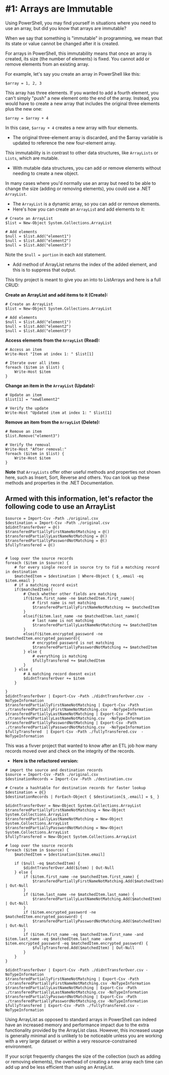 # #1: Arrays are Immutable

Using PowerShell, you may find yourself in situations where you need to use an array, but did you know that arrays are immutable?

When we say that something is "immutable" in programming, we mean that its state or value cannot be changed after it is created.

For arrays in PowerShell, this immutability means that once an array is created, its size (the number of elements) is fixed. You cannot add or remove elements from an existing array.

For example, let's say you create an array in PowerShell like this:

```
$array = 1, 2, 3
```
This array has three elements. If you wanted to add a fourth element, you can't simply "push" a new element onto the end of the array. Instead, you would have to create a new array that includes the original three elements plus the new one:

```
$array = $array + 4
```
In this case, `$array + 4` creates a new array with four elements. 
  - The original three-element array is discarded, and the $array variable is updated to reference the new four-element array.

This immutability is in contrast to other data structures, like `ArrayLists` or `Lists`, which are mutable. 
  - With mutable data structures, you can add or remove elements without needing to create a new object.

In many cases where you'd normally use an array but need to be able to change the size (adding or removing elements), you could use a .NET  `ArrayList`. 
  - The `ArrayList` is a dynamic array, so you can add or remove elements.
  - Here's how you can create an `ArrayLis`t and add elements to it:

```
# Create an ArrayList
$list = New-Object System.Collections.ArrayList

# Add elements
$null = $list.Add("element1")
$null = $list.Add("element2")
$null = $list.Add("element3")
```
Note the `$null = portion` in each `Add` statement. 
  - Add method of   ArrayList   returns the index of the added element, and this is to suppress that output.

This tiny project is meant to give you an into to   ListArrays   and here is a full CRUD:

**Create an ArrayList and add items to it (Create):**

```
# Create an ArrayList
$list = New-Object System.Collections.ArrayList

# Add elements
$null = $list.Add("element1")
$null = $list.Add("element2")
$null = $list.Add("element3")
```
**Access elements from the `ArrayList` (Read):**

```
# Access an item
Write-Host "Item at index 1: " $list[1]

# Iterate over all items
foreach ($item in $list) {
    Write-Host $item
}
```
**Change an item in the `ArrayList` (Update):**

```
# Update an item
$list[1] = "newElement2"

# Verify the update
Write-Host "Updated item at index 1: " $list[1]
```
**Remove an item from the `ArrayList` (Delete):**

```
# Remove an item
$list.Remove("element3")

# Verify the removal
Write-Host "After removal:"
foreach ($item in $list) {
    Write-Host $item
}
```
**Note** that `ArrayLists` offer other useful methods and properties not shown here, such as Insert, Sort, Reverse and others. You can look up these methods and properties in the .NET Documentation.

## Armed with this information, let's refactor the following code to use an ArrayList


```
$source = Import-Csv -Path ./original.csv
$destination = Import-Csv -Path ./original.csv
$didntTransferOver = @()
$transferedPartiallyFirstNameNotMatching = @()
$transferedPartiallyLastNameNotMatching = @()
$transferedPartiallyPasswordNotMatching = @()
$fullyTransfered = @()


# loop over the source records
foreach ($item in $source) {
    # for every single record in source try to fid a matching record in destination
    $matchedItem = $destination | Where-Object { $_.email -eq $item.email }
    # if a matching record exist
    if($matchedItem){
        # Check whether other fields are matching 
        if($item.first_name -ne $matchedItem.first_name){
            # first name is not matching
            $transferedPartiallyFirstNameNotMatching += $matchedItem
        }
        elseif($item.last_name -ne $matchedItem.last_name){
            # last name is not matching
            $transferedPartiallyLastNameNotMatching += $matchedItem
        }
        elseif($item.encrypted_password -ne $matchedItem.encrypted_password){
            # encrypted password is not matching
            $transferedPartiallyPasswordNotMatching += $matchedItem
        } else {
            # everything is matching
            $fullyTransfered += $matchedItem
        }
    } else {
        # A matching record doesnt exist
        $didntTransferOver += $item
    }

}
$didntTransferOver | Export-Csv -Path ./didntTransferOver.csv  -NoTypeInformation
$transferedPartiallyFirstNameNotMatching | Export-Csv -Path ./transferedPartiallyFirstNameNotMatching.csv  -NoTypeInformation
$transferedPartiallyLastNameNotMatching | Export-Csv -Path ./transferedPartiallyLastNameNotMatching.csv  -NoTypeInformation
$transferedPartiallyPasswordNotMatching | Export-Csv -Path ./transferedPartiallyPasswordNotMatching.csv  -NoTypeInformation
$fullyTransfered  | Export-Csv -Path ./fullyTransfered.csv  -NoTypeInformation
```
This was a fivver project that wanted to know after an ETL job how many records moved over and check on the integrity of the records. 
  - **Here is the refactored version:**


```
# import the source and destination records
$source = Import-Csv -Path ./original.csv
$destinationRecords = Import-Csv -Path ./destination.csv

# Create a hashtable for destination records for faster lookup
$destination = @{}
$destinationRecords | ForEach-Object { $destination[$_.email] = $_ }

$didntTransferOver = New-Object System.Collections.ArrayList
$transferedPartiallyFirstNameNotMatching = New-Object System.Collections.ArrayList
$transferedPartiallyLastNameNotMatching = New-Object System.Collections.ArrayList
$transferedPartiallyPasswordNotMatching = New-Object System.Collections.ArrayList
$fullyTransfered = New-Object System.Collections.ArrayList

# loop over the source records
foreach ($item in $source) {
    $matchedItem = $destination[$item.email]

    if ($null -eq $matchedItem) {
        $didntTransferOver.Add($item) | Out-Null
    } else {
        if ($item.first_name -ne $matchedItem.first_name) {
            $transferedPartiallyFirstNameNotMatching.Add($matchedItem) | Out-Null
        } 
        if ($item.last_name -ne $matchedItem.last_name) {
            $transferedPartiallyLastNameNotMatching.Add($matchedItem) | Out-Null
        } 
        if ($item.encrypted_password -ne $matchedItem.encrypted_password) {
            $transferedPartiallyPasswordNotMatching.Add($matchedItem) | Out-Null
        } 
        if ($item.first_name -eq $matchedItem.first_name -and $item.last_name -eq $matchedItem.last_name -and $item.encrypted_password -eq $matchedItem.encrypted_password) {
            $fullyTransfered.Add($matchedItem) | Out-Null
        }
    }
}

$didntTransferOver | Export-Csv -Path ./didntTransferOver.csv -NoTypeInformation
$transferedPartiallyFirstNameNotMatching | Export-Csv -Path ./transferedPartiallyFirstNameNotMatching.csv -NoTypeInformation
$transferedPartiallyLastNameNotMatching | Export-Csv -Path ./transferedPartiallyLastNameNotMatching.csv -NoTypeInformation
$transferedPartiallyPasswordNotMatching | Export-Csv -Path ./transferedPartiallyPasswordNotMatching.csv -NoTypeInformation
$fullyTransfered | Export-Csv -Path ./fullyTransfered.csv -NoTypeInformation
```
Using ArrayList as opposed to standard arrays in PowerShell can indeed have an increased memory and performance impact due to the extra functionality provided by the ArrayList class. However, this increased usage is generally minimal and is unlikely to be noticeable unless you are working with a very large dataset or within a very resource-constrained environment.

If your script frequently changes the size of the collection (such as adding or removing elements), the overhead of creating a new array each time can add up and be less efficient than using an ArrayList.
